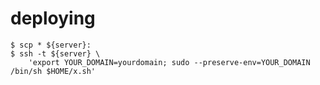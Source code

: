# deploying

    $ scp * ${server}:
    $ ssh -t ${server} \
		'export YOUR_DOMAIN=yourdomain; sudo --preserve-env=YOUR_DOMAIN /bin/sh $HOME/x.sh'
